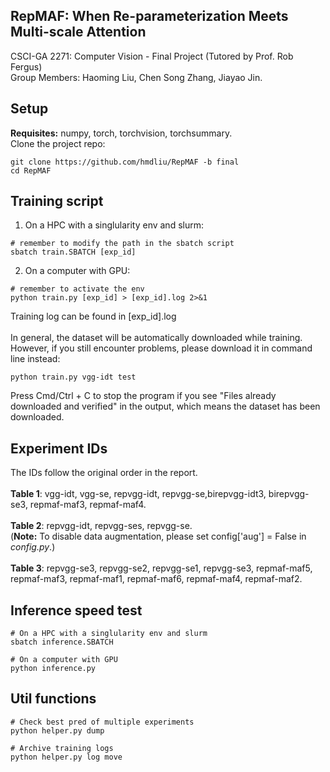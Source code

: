 ## RepMAF: When Re-parameterization Meets Multi-scale Attention

CSCI-GA 2271: Computer Vision - Final Project (Tutored by Prof. Rob Fergus) \
Group Members: Haoming Liu, Chen Song Zhang, Jiayao Jin.

## Setup
**Requisites:** numpy, torch, torchvision, torchsummary. \
Clone the project repo:
```
git clone https://github.com/hmdliu/RepMAF -b final
cd RepMAF
```

## Training script
1) On a HPC with a singlularity env and slurm:
```
# remember to modify the path in the sbatch script
sbatch train.SBATCH [exp_id]
```
2) On a computer with GPU:
```
# remember to activate the env
python train.py [exp_id] > [exp_id].log 2>&1 
```
Training log can be found in \[exp_id\].log \
\
In general, the dataset will be automatically downloaded while training. However, if you still encounter problems, please download it in command line instead:
```
python train.py vgg-idt test
```
Press Cmd/Ctrl + C to stop the program if you see "Files already downloaded and verified" in the output, which means the dataset has been downloaded.

## Experiment IDs
The IDs follow the original order in the report. \
\
**Table 1**: vgg-idt, vgg-se, repvgg-idt, repvgg-se,birepvgg-idt3, birepvgg-se3, repmaf-maf3, repmaf-maf4. \
\
**Table 2**: repvgg-idt, repvgg-ses, repvgg-se. \
(**Note:** To disable data augmentation, please set config\['aug'\] = False in *config.py*.) \
\
**Table 3**: repvgg-se3, repvgg-se2, repvgg-se1, repvgg-se3, repmaf-maf5, repmaf-maf3, repmaf-maf1, repmaf-maf6, repmaf-maf4, repmaf-maf2. 

## Inference speed test
```
# On a HPC with a singlularity env and slurm
sbatch inference.SBATCH

# On a computer with GPU
python inference.py
```

## Util functions
```
# Check best pred of multiple experiments
python helper.py dump

# Archive training logs
python helper.py log move
```